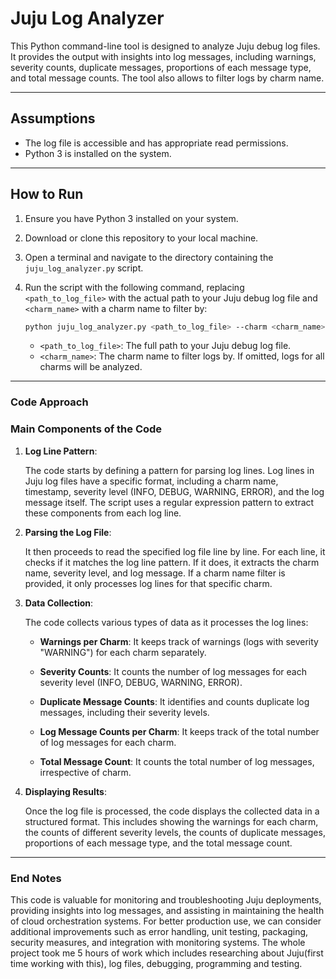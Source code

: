 # Juju Log Analyzer

This Python command-line tool is designed to analyze Juju debug log files. It provides the output with insights into log messages, including warnings, severity counts, duplicate messages, proportions of each message type, and total message counts. The tool also allows to filter logs by charm name.

---

## Assumptions

- The log file is accessible and has appropriate read permissions.
- Python 3 is installed on the system.

---

## How to Run

1. Ensure you have Python 3 installed on your system.

2. Download or clone this repository to your local machine.

3. Open a terminal and navigate to the directory containing the `juju_log_analyzer.py` script.

4. Run the script with the following command, replacing `<path_to_log_file>` with the actual path to your Juju debug log file and `<charm_name>` with a charm name to filter by:

   ```bash
   python juju_log_analyzer.py <path_to_log_file> --charm <charm_name>
   ```

   - `<path_to_log_file>`: The full path to your Juju debug log file.
   - `<charm_name>`: The charm name to filter logs by. If omitted, logs for all charms will be analyzed.

---

### Code Approach

### Main Components of the Code

1. **Log Line Pattern**:
   
   The code starts by defining a pattern for parsing log lines. Log lines in Juju log files have a specific format, including a charm name, timestamp, severity level (INFO, DEBUG, WARNING, ERROR), and the log message itself. The script uses a regular expression pattern to extract these components from each log line.

2. **Parsing the Log File**:

   It then proceeds to read the specified log file line by line. For each line, it checks if it matches the log line pattern. If it does, it extracts the charm name, severity level, and log message. If a charm name filter is provided, it only processes log lines for that specific charm.

3. **Data Collection**:

   The code collects various types of data as it processes the log lines:

   - **Warnings per Charm**: It keeps track of warnings (logs with severity "WARNING") for each charm separately.
   
   - **Severity Counts**: It counts the number of log messages for each severity level (INFO, DEBUG, WARNING, ERROR).

   - **Duplicate Message Counts**: It identifies and counts duplicate log messages, including their severity levels.

   - **Log Message Counts per Charm**: It keeps track of the total number of log messages for each charm.

   - **Total Message Count**: It counts the total number of log messages, irrespective of charm.

4. **Displaying Results**:

   Once the log file is processed, the code displays the collected data in a structured format. This includes showing the warnings for each charm, the counts of different severity levels, the counts of duplicate messages, proportions of each message type, and the total message count.

---

### End Notes
This code is valuable for monitoring and troubleshooting Juju deployments, providing insights into log messages, and assisting in maintaining the health of cloud orchestration systems. For better production use, we can consider additional improvements such as error handling, unit testing, packaging, security measures, and integration with monitoring systems.
The whole project took me 5 hours of work which includes researching about Juju(first time working with this), log files, debugging, programming and testing.

